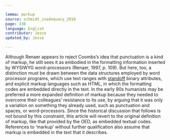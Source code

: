 ```yaml
---

lemma: markup
source: schmidt_inadequacy_2010
page: 338
language: English
contributor: Jesse
updated_by: Jesse

---
```

Although Renaer appears to reject Coombs’s idea that punctuation is a kind of markup, he still sees it as embodied in the formatting information inserted by WYSIWYG word-processors (Renaer, 1997, p. 109). But here, too, a distinction must be drawn between the data structures employed by word processor programs, which use text ranges with [standoff](markupStandoff.html) binary attributes, and explicit markup languages such as HTML, in which the formatting codes are embedded directly in the text. In the early 90s humanists may be preferred a more expanded definition of markup because they needed to overcome their colleagues’ resistance to its use, by arguing that it was only a variation on something they already used, such as punctuation and spaces, or word-processors. Since the historical discussion that follows is not bound by this constraint, this article will revert to the original definition of markup, like that provided by the OED, as embedded textual codes. References to ‘markup’ without further qualification also assume that markup is embedded in the text that it describes.
